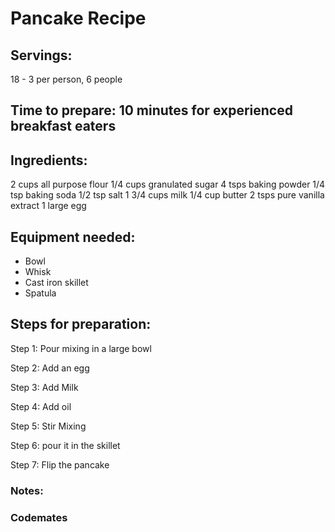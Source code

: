 # Pancake Recipe 

## Servings: 
18 - 3 per person, 6 people

## Time to prepare: 10 minutes for experienced breakfast eaters

## Ingredients: 
2 cups all purpose flour
1/4 cups granulated sugar
4 tsps baking powder
1/4 tsp baking soda
1/2 tsp salt
1 3/4 cups milk
1/4 cup butter
2 tsps pure vanilla extract
1 large egg


## Equipment needed:
- Bowl
- Whisk
- Cast iron skillet
- Spatula

## Steps for preparation:

Step 1: Pour mixing in a large bowl 

Step 2: Add an egg 

Step 3: Add Milk 

Step 4: Add oil 

Step 5: Stir Mixing 

Step 6: pour it in the skillet 

Step 7: Flip the pancake 

### Notes:



### Codemates #
